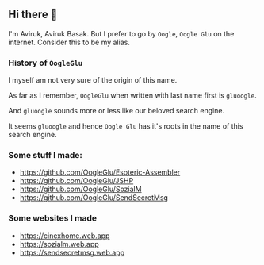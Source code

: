 ## Hi there 👋

I'm Aviruk, Aviruk Basak. But I prefer to go by `Oogle`, `Oogle Glu` on the internet. Consider this to be my alias.

### History of `OogleGlu`
I myself am not very sure of the origin of this name.

As far as I remember, `OogleGlu` when written with last name first is `gluoogle`.

And `gluoogle` sounds more or less like our beloved search engine.

It seems `gluoogle` and hence `Oogle Glu` has it's roots in the name of this search engine.

### Some stuff I made:
- https://github.com/OogleGlu/Esoteric-Assembler
- https://github.com/OogleGlu/JSHP
- https://github.com/OogleGlu/SozialM
- https://github.com/OogleGlu/SendSecretMsg

### Some websites I made
- https://cinexhome.web.app
- https://sozialm.web.app
- https://sendsecretmsg.web.app
